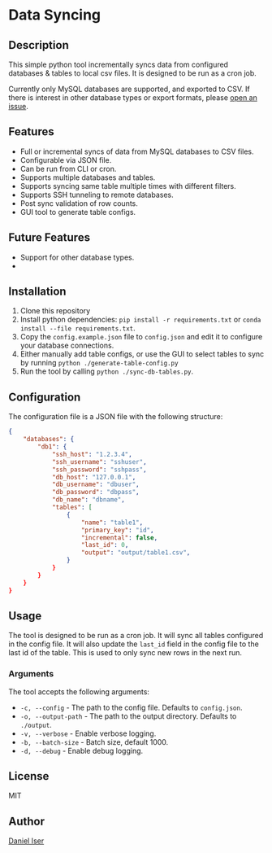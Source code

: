 # Data Syncing

## Description

This simple python tool incrementally syncs data from configured databases & tables to local csv files. It is designed to be run as a cron job.

Currently only MySQL databases are supported, and exported to CSV. If there is interest in other database types or export formats, please [open an issue](https://github.com/danieliser/py-sql-to-csv/issues).

## Features

* Full or incremental syncs of data from MySQL databases to CSV files.
* Configurable via JSON file.
* Can be run from CLI or cron.
* Supports multiple databases and tables.
* Supports syncing same table multiple times with different filters.
* Supports SSH tunneling to remote databases.
* Post sync validation of row counts.
* GUI tool to generate table configs.

## Future Features

* Support for other database types.
*

## Installation

1. Clone this repository
2. Install python dependencies: `pip install -r requirements.txt` or `conda install --file requirements.txt`.
3. Copy the `config.example.json` file to `config.json` and edit it to configure your database connections.
4. Either manually add table configs, or use the GUI to select tables to sync by running `python ./generate-table-config.py`
5. Run the tool by calling  `python ./sync-db-tables.py`.

## Configuration

The configuration file is a JSON file with the following structure:

```json
{
    "databases": {
        "db1": {
            "ssh_host": "1.2.3.4",
            "ssh_username": "sshuser",
            "ssh_password": "sshpass",
            "db_host": "127.0.0.1",
            "db_username": "dbuser",
            "db_password": "dbpass",
            "db_name": "dbname",
            "tables": [
                {
                    "name": "table1",
                    "primary_key": "id",
                    "incremental": false,
                    "last_id": 0,
                    "output": "output/table1.csv",
                }
            }
        }
    }
}
```

## Usage

The tool is designed to be run as a cron job. It will sync all tables configured in the config file. It will also update the `last_id` field in the config file to the last id of the table. This is used to only sync new rows in the next run.

### Arguments

The tool accepts the following arguments:

* `-c, --config` - The path to the config file. Defaults to `config.json`.
* `-o, --output-path` - The path to the output directory. Defaults to `./output`.
* `-v, --verbose` - Enable verbose logging.
* `-b, --batch-size` - Batch size, default 1000.
* `-d, --debug` - Enable debug logging.

## License

MIT

## Author

[Daniel Iser](https://github.com/danieliser)
